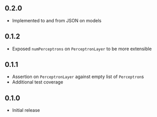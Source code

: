 ## 0.2.0

* Implemented to and from JSON on models

## 0.1.2

* Exposed `numPerceptrons` on `PerceptronLayer` to be more extensible

## 0.1.1

* Assertion on `PerceptronLayer` against empty list of `Perceptron`s
* Additional test coverage

## 0.1.0

* Initial release